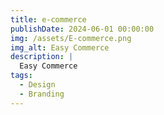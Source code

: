 ```yaml
---
title: e-commerce
publishDate: 2024-06-01 00:00:00
img: /assets/E-commerce.png
img_alt: Easy Commerce
description: |
  Easy Commerce
tags:
  - Design
  - Branding
---
```




